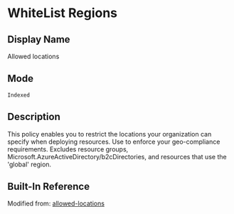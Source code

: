# WhiteList Regions

## Display Name

Allowed locations

## Mode

`Indexed`

## Description

This policy enables you to restrict the locations your organization can specify when deploying resources. Use to enforce your geo-compliance requirements. Excludes resource groups, Microsoft.AzureActiveDirectory/b2cDirectories, and resources that use the 'global' region.

## Built-In Reference

Modified from: [allowed-locations](https://github.com/Azure/azure-policy/tree/master/samples/built-in-policy/allowed-locations)